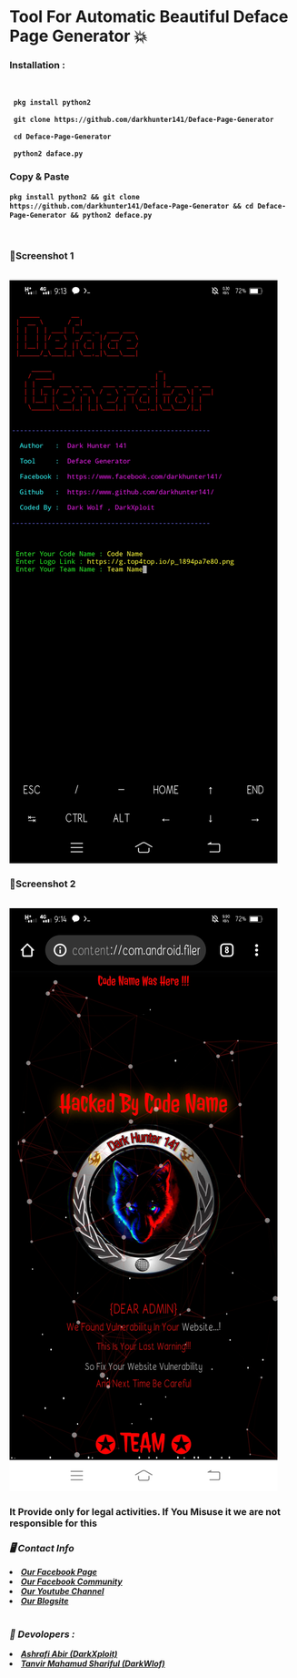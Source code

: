 <b><h1> Tool For Automatic Beautiful Deface Page Generator 💥</h1><b>

<h3><b>Installation : </b></h3>
<br>

```
 pkg install python2
```
```
 git clone https://github.com/darkhunter141/Deface-Page-Generator
```
```
 cd Deface-Page-Generator
```
```
 python2 daface.py
```
<h3><b>Copy & Paste</b></h3>

```
pkg install python2 && git clone https://github.com/darkhunter141/Deface-Page-Generator && cd Deface-Page-Generator && python2 deface.py

```
<br>
<h3><b>📸Screenshot 1</b></h3>
<br>
<img src="https://raw.githubusercontent.com/darkhunter141/Deface-Page-Generator/main/Screenshot_20210524_091355.jpg">
<br>
<h3><b>📸Screenshot 2</b></h3>
<br>
<img src="https://raw.githubusercontent.com/darkhunter141/Deface-Page-Generator/main/Screenshot_20210524_091418.jpg">
<br>
<h3> It Provide only for legal activities. If You Misuse it we are not responsible for this</h3>
<h3><b><i>🖥️ Contact Info </i></b></h3>
<li>  <i><a href="https://www.facebook.com/darkhunter141/">Our Facebook Page </a></i></li>
<li>  <i><a href="https://www.facebook.com/groups/428641821766559/?ref=share">Our Facebook Community</a></i></li>
<li>  <i><a href="https://youtube.com/channel/UCkSB55ezk_2vPVwoqmPVZwg">Our Youtube Channel</a></i></li>
<li>  <i><a href="https://darkhunt3r141.blogspot.com/?m=1">Our Blogsite</a></i></li>

<br>
<h3><b><i>🤠 Devolopers :</i></b></h3>
<li> <i><a href="https://www.facebook.com/ashrafiabir04">Ashrafi Abir (DarkXploit)</a></i></li>
<li>  <i><a href="https://www.facebook.com/tanvirmahamud.shariful.3">Tanvir Mahamud Shariful (DarkWlof)</a></i></li>
